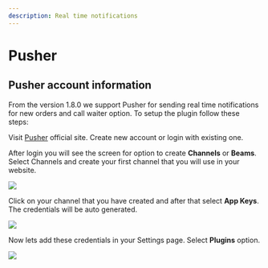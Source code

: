 ```yaml
---
description: Real time notifications
---
```


# Pusher

## Pusher account information

From the version 1.8.0 we support Pusher for sending real time notifications for new orders and call waiter option. To setup the plugin follow these steps:

Visit [Pusher](https://pusher.com/) official site. Create new account or login with existing one.

After login you will see the screen for option to create **Channels** or **Beams**. Select Channels and create your first channel that you will use in your website.

![](../.gitbook/assets/screenshot222.png)

Click on your channel that you have created and after that select **App Keys**. The credentials will be auto generated. 

![](../.gitbook/assets/screenshot222.png%20%281%29.png)

Now lets add these credentials in your Settings page. Select **Plugins** option.

![](../.gitbook/assets/screenshot222.png.png)

